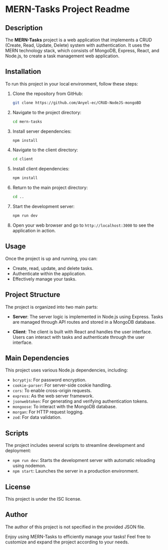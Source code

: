 # MERN-Tasks Project Readme

## Description
The **MERN-Tasks** project is a web application that implements a CRUD (Create, Read, Update, Delete) system with authentication. It uses the MERN technology stack, which consists of MongoDB, Express, React, and Node.js, to create a task management web application.

## Installation
To run this project in your local environment, follow these steps:

1. Clone the repository from GitHub:

   ```bash
   git clone https://github.com/Anyel-ec/CRUD-NodeJS-mongoBD
   ```

2. Navigate to the project directory:

   ```bash
   cd mern-tasks
   ```

3. Install server dependencies:

   ```bash
   npm install 
   ```

4. Navigate to the client directory:

   ```bash
   cd client
   ```

5. Install client dependencies:

   ```bash
   npm install
   ```

6. Return to the main project directory:

   ```bash
   cd ..
   ```

7. Start the development server:

   ```bash
   npm run dev
   ```

8. Open your web browser and go to `http://localhost:3000` to see the application in action.

## Usage
Once the project is up and running, you can:

- Create, read, update, and delete tasks.
- Authenticate within the application.
- Effectively manage your tasks.

## Project Structure
The project is organized into two main parts:

- **Server**: The server logic is implemented in Node.js using Express. Tasks are managed through API routes and stored in a MongoDB database.

- **Client**: The client is built with React and handles the user interface. Users can interact with tasks and authenticate through the user interface.

## Main Dependencies
This project uses various Node.js dependencies, including:

- `bcryptjs`: For password encryption.
- `cookie-parser`: For server-side cookie handling.
- `cors`: To enable cross-origin requests.
- `express`: As the web server framework.
- `jsonwebtoken`: For generating and verifying authentication tokens.
- `mongoose`: To interact with the MongoDB database.
- `morgan`: For HTTP request logging.
- `zod`: For data validation.

## Scripts
The project includes several scripts to streamline development and deployment:

- `npm run dev`: Starts the development server with automatic reloading using nodemon.
- `npm start`: Launches the server in a production environment.

## License
This project is under the ISC license.

## Author
The author of this project is not specified in the provided JSON file.

Enjoy using MERN-Tasks to efficiently manage your tasks! Feel free to customize and expand the project according to your needs.